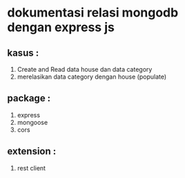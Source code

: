 # dokumentasi relasi mongodb dengan express js
## kasus : 
1. Create and Read data house dan data category
2. merelasikan data category dengan house (populate)
## package :
1. express
2. mongoose
3. cors
## extension :
1. rest client
